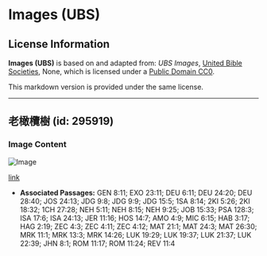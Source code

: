 # Images (UBS)

## License Information

**Images (UBS)** is based on and adapted from: _UBS Images_, [United Bible Societies](https://unitedbiblesocieties.org/), None, which is licensed under a [Public Domain CC0](https://creativecommons.org/public-domain/cc0/).

This markdown version is provided under the same license.



--------------------------------

## 老橄欖樹 (id: 295919)

### Image Content

![Image](https://cdn.aquifer.bible/aquifer-content/resources/Media/WEB-0682_old_olive_tree.jpg)

[link](https://cdn.aquifer.bible/aquifer-content/resources/Media/WEB-0682_old_olive_tree.jpg)

* **Associated Passages:** GEN 8:11; EXO 23:11; DEU 6:11; DEU 24:20; DEU 28:40; JOS 24:13; JDG 9:8; JDG 9:9; JDG 15:5; 1SA 8:14; 2KI 5:26; 2KI 18:32; 1CH 27:28; NEH 5:11; NEH 8:15; NEH 9:25; JOB 15:33; PSA 128:3; ISA 17:6; ISA 24:13; JER 11:16; HOS 14:7; AMO 4:9; MIC 6:15; HAB 3:17; HAG 2:19; ZEC 4:3; ZEC 4:11; ZEC 4:12; MAT 21:1; MAT 24:3; MAT 26:30; MRK 11:1; MRK 13:3; MRK 14:26; LUK 19:29; LUK 19:37; LUK 21:37; LUK 22:39; JHN 8:1; ROM 11:17; ROM 11:24; REV 11:4

